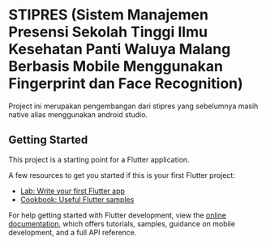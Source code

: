# STIPRES (Sistem Manajemen Presensi Sekolah Tinggi Ilmu Kesehatan Panti Waluya Malang Berbasis Mobile Menggunakan Fingerprint dan Face Recognition)

Project ini merupakan pengembangan dari stipres yang sebelumnya masih native alias menggunakan android studio.

## Getting Started

This project is a starting point for a Flutter application.

A few resources to get you started if this is your first Flutter project:

- [Lab: Write your first Flutter app](https://docs.flutter.dev/get-started/codelab)
- [Cookbook: Useful Flutter samples](https://docs.flutter.dev/cookbook)

For help getting started with Flutter development, view the
[online documentation](https://docs.flutter.dev/), which offers tutorials,
samples, guidance on mobile development, and a full API reference.
